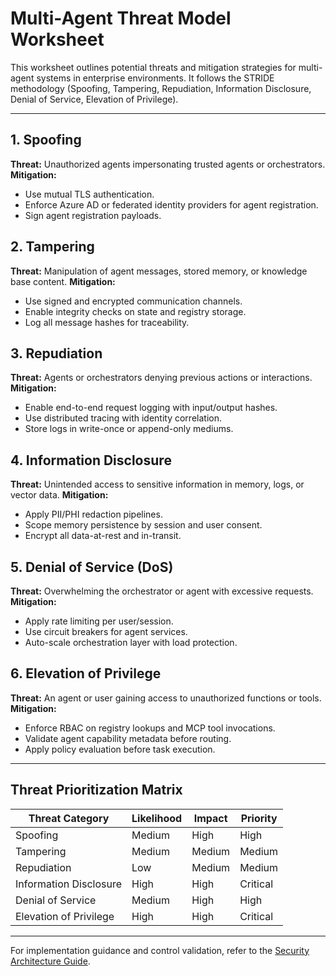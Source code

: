 # Multi-Agent Threat Model Worksheet

This worksheet outlines potential threats and mitigation strategies for
multi-agent systems in enterprise environments. It follows the STRIDE
methodology (Spoofing, Tampering, Repudiation, Information Disclosure, Denial of
Service, Elevation of Privilege).

---

## 1. Spoofing

**Threat:** Unauthorized agents impersonating trusted agents or orchestrators.
**Mitigation:**

- Use mutual TLS authentication.
- Enforce Azure AD or federated identity providers for agent registration.
- Sign agent registration payloads.

## 2. Tampering

**Threat:** Manipulation of agent messages, stored memory, or knowledge base
content. **Mitigation:**

- Use signed and encrypted communication channels.
- Enable integrity checks on state and registry storage.
- Log all message hashes for traceability.

## 3. Repudiation

**Threat:** Agents or orchestrators denying previous actions or interactions.
**Mitigation:**

- Enable end-to-end request logging with input/output hashes.
- Use distributed tracing with identity correlation.
- Store logs in write-once or append-only mediums.

## 4. Information Disclosure

**Threat:** Unintended access to sensitive information in memory, logs, or
vector data. **Mitigation:**

- Apply PII/PHI redaction pipelines.
- Scope memory persistence by session and user consent.
- Encrypt all data-at-rest and in-transit.

## 5. Denial of Service (DoS)

**Threat:** Overwhelming the orchestrator or agent with excessive requests.
**Mitigation:**

- Apply rate limiting per user/session.
- Use circuit breakers for agent services.
- Auto-scale orchestration layer with load protection.

## 6. Elevation of Privilege

**Threat:** An agent or user gaining access to unauthorized functions or tools.
**Mitigation:**

- Enforce RBAC on registry lookups and MCP tool invocations.
- Validate agent capability metadata before routing.
- Apply policy evaluation before task execution.

---

## Threat Prioritization Matrix

| Threat Category        | Likelihood | Impact | Priority |
| ---------------------- | ---------- | ------ | -------- |
| Spoofing               | Medium     | High   | High     |
| Tampering              | Medium     | Medium | Medium   |
| Repudiation            | Low        | Medium | Medium   |
| Information Disclosure | High       | High   | Critical |
| Denial of Service      | Medium     | High   | High     |
| Elevation of Privilege | High       | High   | Critical |

---

For implementation guidance and control validation, refer to the
[Security Architecture Guide](./Multi-agent-security.md).
